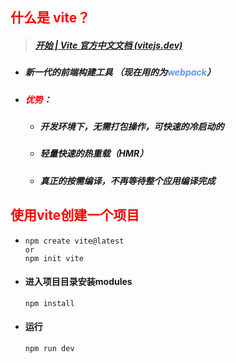 ## <font color='red'>什么是 vite？</font>



> ##### [开始 | Vite 官方中文文档 (vitejs.dev)](https://cn.vitejs.dev/guide/)



- ##### 新一代的前端构建工具 （现在用的为<font color='cornflowerblue'>webpack</font>）

- ##### <font color='red'>优势</font>：

  - ##### 开发环境下，无需打包操作，可快速的冷启动的

  - ##### 轻量快速的热重载（HMR）

  - ##### 真正的按需编译，不再等待整个应用编译完成







## <font color='red'>使用vite创建一个项目</font>



- ```shell
  npm create vite@latest
  or
  npm init vite
  ```
  
- #### 进入项目目录安装modules

  ```shell
  npm install
  ```

- #### 运行

  ```shell
  npm run dev
  ```

  